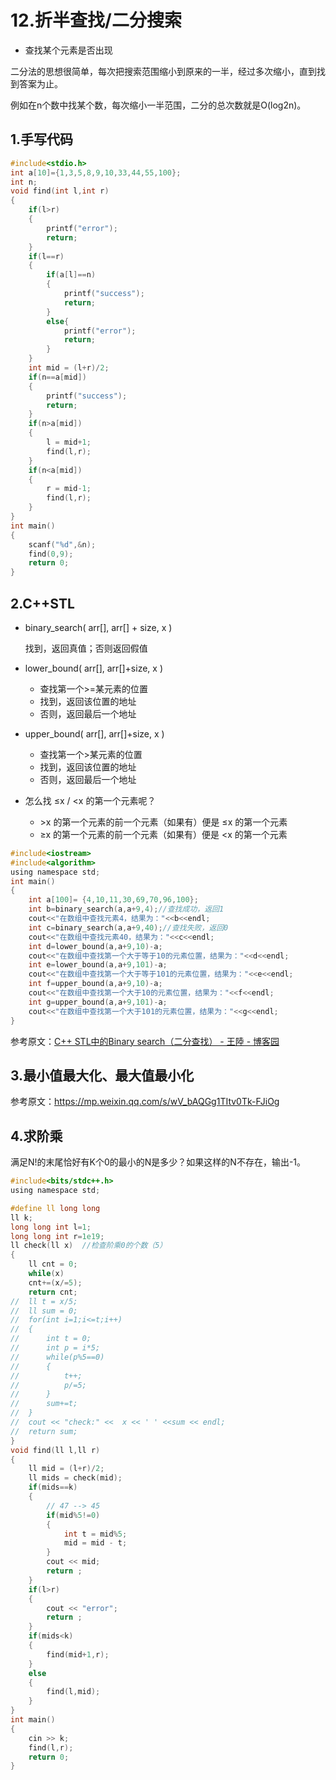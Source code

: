 # 12.折半查找/二分搜索

* 查找某个元素是否出现

二分法的思想很简单，每次把搜索范围缩小到原来的一半，经过多次缩小，直到找到答案为止。

例如在n个数中找某个数，每次缩小一半范围，二分的总次数就是O(log2n)。

## 1.手写代码

```c
#include<stdio.h>
int a[10]={1,3,5,8,9,10,33,44,55,100};
int n;
void find(int l,int r)
{
	if(l>r)
	{
		printf("error");
		return;
	}
	if(l==r)
	{
		if(a[l]==n)
		{
			printf("success");
			return;
		}
        else{
            printf("error");
            return;
        }
	}
	int mid = (l+r)/2;
	if(n==a[mid])
	{
		printf("success");
		return; 
	}
    if(n>a[mid])
    {
    	l = mid+1;
    	find(l,r);
	}
	if(n<a[mid])
	{
		r = mid-1;
		find(l,r);
	}
}
int main()
{
	scanf("%d",&n);
	find(0,9);
	return 0;
}
```

## 2.C++STL

* binary_search( arr[], arr[] + size, x )

  找到，返回真值；否则返回假值

* lower_bound( arr[], arr[]+size, x )
  * 查找第一个>=某元素的位置
  * 找到，返回该位置的地址
  * 否则，返回最后一个地址
* upper_bound( arr[], arr[]+size, x )
  * 查找第一个>某元素的位置
  * 找到，返回该位置的地址
  * 否则，返回最后一个地址
* 怎么找 ≤x / <x 的第一个元素呢？

  - \>x 的第一个元素的前一个元素（如果有）便是 ≤x 的第一个元素
  - ≥x 的第一个元素的前一个元素（如果有）便是 <x 的第一个元素

```c
#include<iostream>
#include<algorithm>
using namespace std;
int main()
{
    int a[100]= {4,10,11,30,69,70,96,100};
    int b=binary_search(a,a+9,4);//查找成功，返回1
    cout<<"在数组中查找元素4，结果为："<<b<<endl;
    int c=binary_search(a,a+9,40);//查找失败，返回0
    cout<<"在数组中查找元素40，结果为："<<c<<endl;
    int d=lower_bound(a,a+9,10)-a;
    cout<<"在数组中查找第一个大于等于10的元素位置，结果为："<<d<<endl;
    int e=lower_bound(a,a+9,101)-a;
    cout<<"在数组中查找第一个大于等于101的元素位置，结果为："<<e<<endl;
    int f=upper_bound(a,a+9,10)-a;
    cout<<"在数组中查找第一个大于10的元素位置，结果为："<<f<<endl;
    int g=upper_bound(a,a+9,101)-a;
    cout<<"在数组中查找第一个大于101的元素位置，结果为："<<g<<endl;
}
```

参考原文：[C++ STL中的Binary search（二分查找） - 王陸 - 博客园](https://www.cnblogs.com/wkfvawl/p/9475939.html)

## 3.最小值最大化、最大值最小化

参考原文：https://mp.weixin.qq.com/s/wV_bAQGg1TItv0Tk-FJiOg

## 4.求阶乘

满足N!的末尾恰好有K个0的最小的N是多少？如果这样的N不存在，输出-1。 

```c
#include<bits/stdc++.h>
using namespace std;

#define ll long long
ll k;
long long int l=1;
long long int r=1e19;
ll check(ll x)  //检查阶乘0的个数（5） 
{
	ll cnt = 0;
	while(x)
	cnt+=(x/=5);
	return cnt;
//	ll t = x/5;
//	ll sum = 0;
//	for(int i=1;i<=t;i++)
//	{
//		int t = 0;
//		int p = i*5;
//		while(p%5==0)
//		{
//			t++;
//			p/=5;
//		}
//		sum+=t;
//	}
//	cout << "check:" <<  x << ' ' <<sum << endl;
//	return sum;
}
void find(ll l,ll r)
{
	ll mid = (l+r)/2;
	ll mids = check(mid);
	if(mids==k)
	{
		// 47 --> 45
		if(mid%5!=0)
		{
			int t = mid%5;
			mid = mid - t;
		}
		cout << mid;
		return ;
	}
	if(l>r)
	{
		cout << "error";
		return ;
	}
	if(mids<k)
	{
		find(mid+1,r);
	}
	else
	{
		find(l,mid);
	}
}
int main()
{
	cin >> k;
	find(l,r);
	return 0;
}
```

# 
